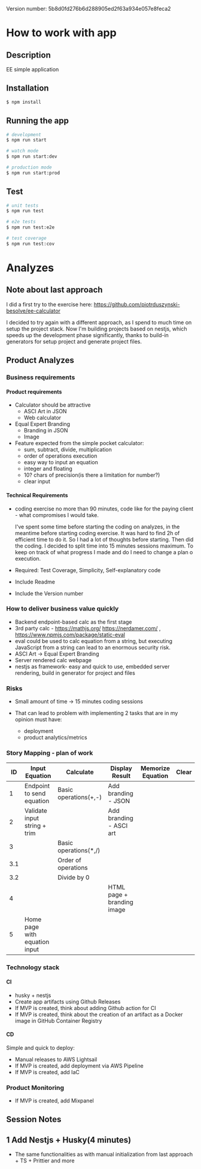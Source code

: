 
Version number: 5b8d0fd276b6d288905ed2f63a934e057e8feca2

# How to work with app

## Description

EE simple application

## Installation

```bash
$ npm install
```

## Running the app

```bash
# development
$ npm run start

# watch mode
$ npm run start:dev

# production mode
$ npm run start:prod
```

## Test

```bash
# unit tests
$ npm run test

# e2e tests
$ npm run test:e2e

# test coverage
$ npm run test:cov
```
# Analyzes

## Note about last approach
I did a first try to the exercise here: https://github.com/piotrduszynski-besolve/ee-calculator

I decided to try again with a different approach, as I spend to much time on setup the project stack. Now I'm building projects based on nestjs, which speeds up the development phase significantly, thanks to build-in generators for setup project and generate project files.
## Product Analyzes
### Business requirements
#### Product requirements
- Calculator should be attractive
    - ASCI Art in JSON
    - Web calculator
- Equal Expert Branding
    - Branding in JSON
    - Image
- Feature expected from the simple pocket calculator:
    - sum, subtract, divide, multiplication
    - order of operations execution
    - easy way to input an equation
    - integer and floating
    - 10? chars of precision(is there a limitation for number?)
    - clear input
#### Technical Requirements
- coding exercise no more than 90 minutes, code like for the paying client - what compromises I would take.
    
    I've spent some time before starting the coding on analyzes, in the meantime before starting coding exercise. It was hard to find 2h of efficient time to do it. So I had a lot of thoughts before starting. 
    Then did the coding. I decided to split time into 15 minutes sessions maximum. To keep on track of what progress I made and do I need to change a plan o execution.
- Required: Test Coverage, Simplicity, Self-explanatory code
- Include Readme 
- Include the Version number

### How to deliver business value quickly
- Backend endpoint-based calc as the first stage
- 3rd party calc - https://mathjs.org/ https://nerdamer.com/ , https://www.npmjs.com/package/static-eval
- eval could be used to calc equation from a string, but executing JavaScript from a string can lead to an enormous security risk.
- ASCI Art -> Equal Expert Branding
- Server rendered calc webpage
- nestjs as framework- easy and quick to use, embedded server rendering, build in generator for project and files

### Risks
- Small amount of time -> 15 minutes coding sessions
- That can lead to problem with implementing 2 tasks that are in my opinion must have:
  
  - deployment
  - product analytics/metrics

### Story Mapping - plan of work
|**ID**|**Input Equation**            | **Calculate**         | **Display Result**         | **Memorize Equation** | **Clear** |
|------|------------------------------|-----------------------|----------------------------|-----------------------|-----------|
|1     |Endpoint to send equation     | Basic operations(+,-) | Add branding - JSON        |                       |           |
|2     |Validate input string + trim  |                       | Add branding - ASCI art    |                       |           |
|3     |                              | Basic operations(*,/) |                            |                       |           |
|3.1   |                              |   Order of operations |                            |                       |           |
|3.2   |                              |   Divide by 0         |                            |                       |           |
|4     |                              |                       | HTML page + branding image |                       |           |
|5     |Home page with equation input |                       |                            |                       |           |

### Technology stack
#### CI
- husky + nestjs
- Create app artifacts using Github Releases
- If MVP is created, think about adding Github action for CI
- If MVP is created, think about the creation of an artifact as a Docker image in GitHub Container Registry
#### CD
Simple and quick to deploy:
- Manual releases to AWS Lightsail
- If MVP is created, add deployment via AWS Pipeline
- If MVP is created, add IaC
### Product Monitoring
 - If MVP is created, add Mixpanel
 
## Session Notes
## 1 Add Nestjs + Husky(4 minutes)
- The same functionalities as with manual initialization from last approach + TS + Prittier and more

